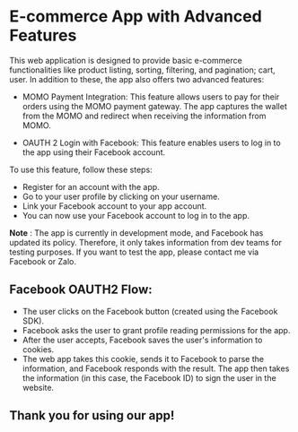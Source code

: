 # E-commerce App with Advanced Features
This web application is designed to provide basic e-commerce functionalities like product listing, sorting, filtering, and pagination; cart, user. In addition to these, the app also offers two advanced features:

* MOMO Payment Integration: This feature allows users to pay for their orders using the MOMO payment gateway. The app captures the wallet from the MOMO and redirect when receiving the information from MOMO.

* OAUTH 2 Login with Facebook: This feature enables users to log in to the app using their Facebook account. 

To use this feature, follow these steps:

* Register for an account with the app.
* Go to your user profile by clicking on your username.
* Link your Facebook account to your app account.
* You can now use your Facebook account to log in to the app.

**Note** : The app is currently in development mode, and Facebook has updated its policy. Therefore, it only takes information from dev teams for testing purposes. If you want to test the app, please contact me via Facebook or Zalo.

## Facebook OAUTH2 Flow:

* The user clicks on the Facebook button (created using the Facebook SDK).
* Facebook asks the user to grant profile reading permissions for the app.
* After the user accepts, Facebook saves the user's information to cookies.
* The web app takes this cookie, sends it to Facebook to parse the information, and Facebook responds with the result. The app then takes the information (in this case, the Facebook ID) to sign the user in the website.

## Thank you for using our app!
